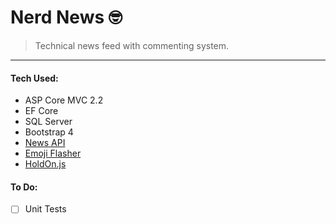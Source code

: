 
# Nerd News 🤓

> Technical news feed with commenting system.
---
#### Tech Used:

- ASP Core MVC 2.2
- EF Core
- SQL Server
- Bootstrap 4 
- [News API](https://newsapi.org/)
- [Emoji Flasher](https://github.com/DanHarries/Emoji-Flasher)
- [HoldOn.js](https://sdkcarlos.github.io/sites/holdon.html)

#### To Do:
- [ ] Unit Tests

